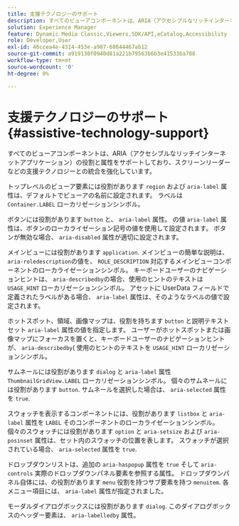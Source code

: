 ```yaml
---
title: 支援テクノロジーのサポート
description: すべてのビューアコンポーネントは、ARIA（アクセシブルなリッチインターネットアプリケーション）の役割と属性をサポートしており、スクリーンリーダーなどの支援テクノロジーとの統合を強化しています。
solution: Experience Manager
feature: Dynamic Media Classic,Viewers,SDK/API,eCatalog,Accessibility
role: Developer,User
exl-id: 46ccea4e-4314-453e-a987-68644467ab12
source-git-commit: a919130f0940d81a221b79563b6b3e41533ba788
workflow-type: tm+mt
source-wordcount: '0'
ht-degree: 0%

---
```


# 支援テクノロジーのサポート{#assistive-technology-support}

すべてのビューアコンポーネントは、ARIA（アクセシブルなリッチインターネットアプリケーション）の役割と属性をサポートしており、スクリーンリーダーなどの支援テクノロジーとの統合を強化しています。

トップレベルのビューア要素には役割があります `region` および `aria-label` 属性は、デフォルトでビューアの名前に設定されます。 ラベルは `Container.LABEL` ローカリゼーションシンボル。

ボタンには役割があります `button` と、 `aria-label` 属性。 の値 `aria-label` 属性は、ボタンのローカライゼーション記号の値を使用して設定されます。 ボタンが無効な場合、 `aria-disabled` 属性が適切に設定されます。

メインビューには役割があります `application`. メインビューの簡単な説明は、 `aria-roledescription`の値を、 `ROLE_DESCRIPTION` 対応するメインビューコンポーネントのローカライゼーションシンボル。 キーボードユーザーのナビゲーションヒントは、 `aria-describedby`の場合、使用のヒントのテキストは `USAGE_HINT` ローカリゼーションシンボル。 アセットに UserData フィールドで定義されたラベルがある場合、 `aria-label` 属性は、そのようなラベルの値で設定されます。

ホットスポット、領域、画像マップは、役割を持ちます `button` と説明テキストセット `aria-label` 属性の値を指定します。 ユーザーがホットスポットまたは画像マップにフォーカスを置くと、キーボードユーザーのナビゲーションヒントが、 `aria-describedby`( 使用のヒントのテキストを `USAGE_HINT` ローカリゼーションシンボル。

サムネールには役割があります `dialog` と `aria-label` 属性 `ThumbnailGridView.LABEL` ローカリゼーションシンボル。 個々のサムネールには役割があります `button`. サムネールを選択した場合は、 `aria-selected` 属性を `true`.

スウォッチを表示するコンポーネントには、役割があります `listbox` と `aria-label` 属性を `LABEL` そのコンポーネントのローカライゼーションシンボル。 個々のスウォッチには役割があります `option` と `aria-setsize` および `aria-posinset` 属性は、セット内のスウォッチの位置を表します。 スウォッチが選択されている場合、 `aria-selected` 属性を `true`.

ドロップダウンリストは、追加の `aria-haspopup` 属性を `true` そして `aria-controls` 実際のドロップダウンパネル要素を参照する属性。 ドロップダウンパネル自体には、の役割があります `menu` 役割を持つサブ要素を持つ `menuitem`. 各メニュー項目には、 `aria-label` 属性が指定されました。

モーダルダイアログボックスには役割があります `dialog`. このダイアログボックスのヘッダー要素は、 `aria-labelledby` 属性。
